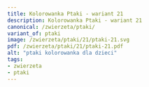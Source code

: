 ```yaml
---
title: Kolorowanka Ptaki - wariant 21
description: Kolorowanka Ptaki - wariant 21
canonical: /zwierzeta/ptaki/
variant_of: ptaki
image: /zwierzeta/ptaki/21/ptaki-21.svg
pdf: /zwierzeta/ptaki/21/ptaki-21.pdf
alt: "ptaki kolorowanka dla dzieci"
tags:
- zwierzeta
- ptaki
---
```

